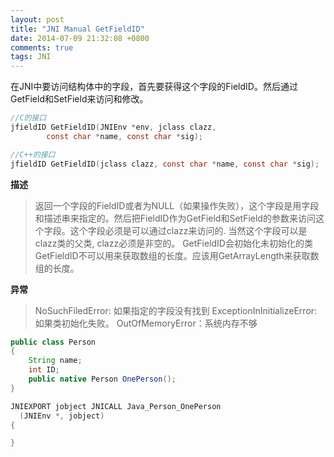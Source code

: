 ```yaml
---
layout: post
title: "JNI Manual GetFieldID"
date: 2014-07-09 21:32:08 +0800
comments: true
tags: JNI
---
```

在JNI中要访问结构体中的字段，首先要获得这个字段的FieldID。然后通过Get<Type>Field和Set<Type>Field来访问和修改。
``` c
//C的接口
jfieldID GetFieldID(JNIEnv *env, jclass clazz,
		const char *name, const char *sig);

//C++的接口
jfieldID GetFieldID(jclass clazz, const char *name, const char *sig);

```
**描述** 
> 返回一个字段的FieldID或者为NULL（如果操作失败），这个字段是用字段和描述串来指定的。然后把FieldID作为Get<Type>Field和Set<Type>Field的参数来访问这个字段。这个字段必须是可以通过clazz来访问的. 当然这个字段可以是clazz类的父类, clazz必须是非空的。
> GetFieldID会初始化未初始化的类
> GetFieldID不可以用来获取数组的长度。应该用GetArrayLength来获取数组的长度。

**异常**
> NoSuchFiledError: 如果指定的字段没有找到
> ExceptionInInitializeError: 如果类初始化失败。
> OutOfMemoryError：系统内存不够

``` java Java结构体Person.java
public class Person
{
	String name;
	int ID;
	public native Person OnePerson();
}

```
``` c 本地方法的实现
JNIEXPORT jobject JNICALL Java_Person_OnePerson
  (JNIEnv *, jobject)
{

}
```
